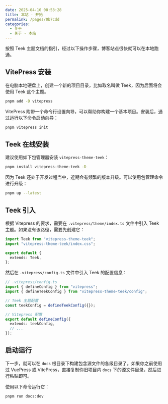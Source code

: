 ```yaml
---
date: 2025-04-10 08:53:28
title: 本站 - 开始
permalink: /pages/0b7cdd
categories:
  - 关于
  - 关于 - 本站
---
```


按照 Teek 主题文档的指引，经过以下操作步骤，博客站点很快就可以在本地跑通。

<!-- more -->

## VitePress 安装

在电脑本地硬盘上，创建一个新的项目目录，比如取名叫做 Teek，因为后面将会使用 Teek 这个主题。

```sh
pnpm add -D vitepress
```

VitePress 附带一个命令行设置向导，可以帮助你构建一个基本项目。安装后，通过运行以下命令启动向导：

```sh
pnpm vitepress init
```

## Teek 在线安装

建议使用如下包管理器安装 `vitepress-theme-teek`：

```sh
pnpm install vitepress-theme-teek -D
```

因为 Teek 还处于开发过程当中，近期会有频繁的版本升级。可以使用包管理命令进行升级：

```sh
pnpm up --latest
```

## Teek 引入

根据 Vitepress 的要求，需要在 `.vitepress/theme/index.ts` 文件中引入 Teek 主题。如果没有该路径，需要先创建它：

```ts
import Teek from "vitepress-theme-teek";
import "vitepress-theme-teek/index.css";

export default {
  extends: Teek,
};
```

然后在 `.vitepress/config.ts` 文件中引入 Teek 的配置信息：

```ts
// .vitepress/config.ts
import { defineConfig } from "vitepress";
import { defineTeekConfig } from "vitepress-theme-teek/config";

// Teek 主题配置
const teekConfig = defineTeekConfig({});

// Vitepress 配置
export default defineConfig({
  extends: teekConfig,
  // ...
});
```

## 启动运行

下一步，就可以在 `docs` 根目录下构建包含源文件的各级目录了。如果你之前使用过 VuePress 或 VitePress，直接复制你旧项目内 `docs` 下的源文件目录，然后进行粘贴即可。

使用以下命令运行它：

```sh
pnpm run docs:dev
```
